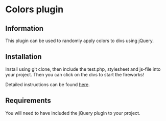 Colors plugin
=============

Information
-----------

This plugin can be used to randomly apply colors to divs using jQuery.  

Installation
------------

Install using git clone, then include the test.php, stylesheet and js-file into your project. Then you can click on the divs to start the fireworks! 

Detailed instructions can be found [here](http://www.student.bth.se/~maof14/javascript/kmom03/me/colors/mall/).

Requirements
------------

You will need to have included the jQuery plugin to your project. 
